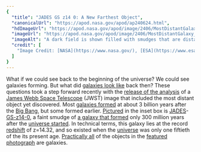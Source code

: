 ```yaml
---
{
  "title": "JADES GS z14 0: A New Farthest Object",
  "canonicalUrl": "https://apod.nasa.gov/apod/ap240624.html",
  "hdImageUrl": "https://apod.nasa.gov/apod/image/2406/MostDistantGalaxy_Webb_960.jpg",
  "imageUrl": "https://apod.nasa.gov/apod/image/2406/MostDistantGalaxy_Webb_960.jpg",
  "imageAlt": "A dark field is shown filled with smudges that are distant galaxies. One smudge is expanded in an inset box. This box shows a reddish elongated object. Please see the explanation for more detailed information.",
  "credit": [
    "Image Credit: [NASA](https://www.nasa.gov/), [ESA](https://www.esa.int/), [CSA](https://www.asc-csa.gc.ca/eng/), [STScI](https://www.stsci.edu/), [B. Robertson](https://www.astro.ucsc.edu/faculty/index.php?uid=brant) ([UC Santa Cruz](https://www.astro.ucsc.edu/)), B. Johnson (CfA), S. Tacchella (Cambridge), P. Cargile (CfA)"
  ]
}
---
```


What if we could see back to the beginning of the universe? We could see galaxies forming. But what did [galaxies look like](https://apod.nasa.gov/apod/ap210802.html) back then? These questions took a step forward recently with the [release of the analysis](https://arxiv.org/abs/2405.18485) of a [James Webb Space Telescope](https://webb.nasa.gov/content/about/index.html) (JWST) image that included the most distant object yet discovered. Most [galaxies formed](https://science.nasa.gov/universe/galaxies/evolution/) at about 3 billion years after the [Big Bang](https://en.wikipedia.org/wiki/Big_Bang), but some formed earlier. [Pictured](https://webbtelescope.org/contents/early-highlights/nasas-james-webb-space-telescope-finds-most-distant-known-galaxy) in the inset box is [JADES](https://jades-survey.github.io/)\-[GS-z14-0](https://esawebb.org/images/jades4/), a faint smudge of [a galaxy that formed](https://apod.nasa.gov/apod/ap230531.html) only 300 million years after the [universe started](https://apod.nasa.gov/apod/ap231231.html). In technical terms, this galaxy lies at the record [redshift](https://apod.nasa.gov/apod/ap130408.html) of z=14.32, and so existed when the [universe](https://imagine.gsfc.nasa.gov/science/featured_science/tenyear/age.html) was only one fiftieth of the its present age. [Practically all](https://encrypted-tbn0.gstatic.com/images?q=tbn:ANd9GcQCn05AuCb0JVqZCnh5FzGXDqXOtri0W2cwEw&s) of the objects in the [featured photograph](https://webbtelescope.org/contents/media/images/01HZ083EXXCJNE64ERAH2ER2FM) are galaxies.
